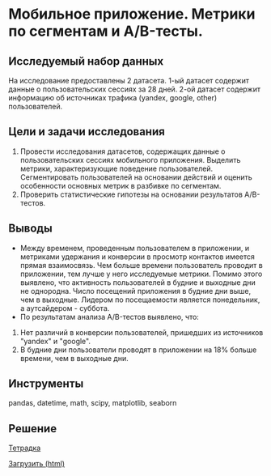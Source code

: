 # Мобильное приложение. Метрики по сегментам и A/B-тесты.

## Исследуемый набор данных
На исследование предоставлены 2 датасета. 1-ый датасет содержит данные о пользовательских сессиях за 28 дней.
2-ой датасет содержит информацию об источниках трафика (yandex, google, other) пользователей.
## Цели и задачи исследования
1. Провести исследования датасетов, содержащих данные о пользовательских сессиях мобильного приложения. Выделить метрики, характеризующие поведение пользователей. Сегментировать пользователей на основании действий и оценить особенности основных метрик в разбивке по сегментам.
2. Проверить статистические гипотезы на основании результатов A/B-тестов.
## Выводы
  * Между временем, проведенным пользователем в приложении, и метриками удержания и конверсии в просмотр контактов имеется прямая взаимосвязь. Чем больше времени пользователь проводит в приложении, тем лучше у него исследуемые метрики. Помимо этого выявлено, что активность пользователей в будние и выходные дни не однородна. Число посещений приложения в будние дни выше, чем в выходные. Лидером по посещаемости является понедельник, а аутсайдером - суббота.
  * По результатам анализа A/B-тестов выявлено, что:
  1. Нет различий в конверсии пользователей, пришедших из источников "yandex" и "google".
  2. В будние дни пользователи проводят в приложении на 18% больше времени, чем в выходные дни.
## Инструменты
pandas, datetime, math, scipy, matplotlib, seaborn
## Решение
[Тетрадка](https://github.com/anik2-y/Portfolio/blob/main/Mobile_app/8671d3bf-143f-48e9-b84f-c23639b8d119.ipynb)

[Загрузить (html)](https://disk.yandex.ru/d/lC5LXv3gLb37Eg)
